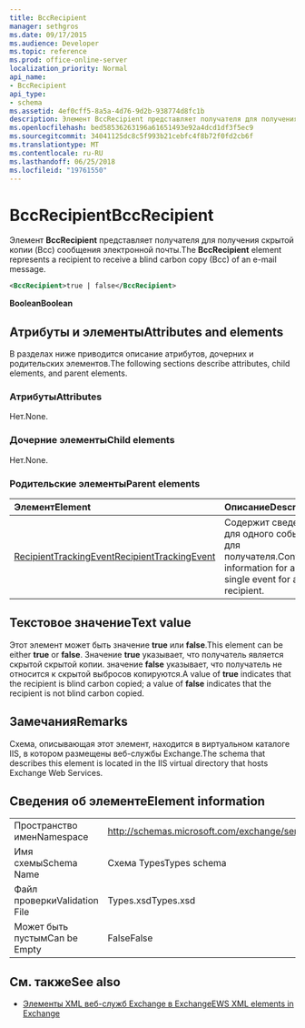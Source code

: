 ```yaml
---
title: BccRecipient
manager: sethgros
ms.date: 09/17/2015
ms.audience: Developer
ms.topic: reference
ms.prod: office-online-server
localization_priority: Normal
api_name:
- BccRecipient
api_type:
- schema
ms.assetid: 4ef0cff5-8a5a-4d76-9d2b-938774d8fc1b
description: Элемент BccRecipient представляет получателя для получения скрытой копии (Bcc) сообщения электронной почты.
ms.openlocfilehash: bed58536263196a61651493e92a4dcd1df3f5ec9
ms.sourcegitcommit: 34041125dc8c5f993b21cebfc4f8b72f0fd2cb6f
ms.translationtype: MT
ms.contentlocale: ru-RU
ms.lasthandoff: 06/25/2018
ms.locfileid: "19761550"
---
```

# <a name="bccrecipient"></a><span data-ttu-id="01a8a-103">BccRecipient</span><span class="sxs-lookup"><span data-stu-id="01a8a-103">BccRecipient</span></span>

<span data-ttu-id="01a8a-104">Элемент **BccRecipient** представляет получателя для получения скрытой копии (Bcc) сообщения электронной почты.</span><span class="sxs-lookup"><span data-stu-id="01a8a-104">The **BccRecipient** element represents a recipient to receive a blind carbon copy (Bcc) of an e-mail message.</span></span> 
  
```XML
<BccRecipient>true | false</BccRecipient>
```

 <span data-ttu-id="01a8a-105">**Boolean**</span><span class="sxs-lookup"><span data-stu-id="01a8a-105">**Boolean**</span></span>
## <a name="attributes-and-elements"></a><span data-ttu-id="01a8a-106">Атрибуты и элементы</span><span class="sxs-lookup"><span data-stu-id="01a8a-106">Attributes and elements</span></span>

<span data-ttu-id="01a8a-107">В разделах ниже приводится описание атрибутов, дочерних и родительских элементов.</span><span class="sxs-lookup"><span data-stu-id="01a8a-107">The following sections describe attributes, child elements, and parent elements.</span></span>
  
### <a name="attributes"></a><span data-ttu-id="01a8a-108">Атрибуты</span><span class="sxs-lookup"><span data-stu-id="01a8a-108">Attributes</span></span>

<span data-ttu-id="01a8a-109">Нет.</span><span class="sxs-lookup"><span data-stu-id="01a8a-109">None.</span></span>
  
### <a name="child-elements"></a><span data-ttu-id="01a8a-110">Дочерние элементы</span><span class="sxs-lookup"><span data-stu-id="01a8a-110">Child elements</span></span>

<span data-ttu-id="01a8a-111">Нет.</span><span class="sxs-lookup"><span data-stu-id="01a8a-111">None.</span></span>
  
### <a name="parent-elements"></a><span data-ttu-id="01a8a-112">Родительские элементы</span><span class="sxs-lookup"><span data-stu-id="01a8a-112">Parent elements</span></span>

|<span data-ttu-id="01a8a-113">**Элемент**</span><span class="sxs-lookup"><span data-stu-id="01a8a-113">**Element**</span></span>|<span data-ttu-id="01a8a-114">**Описание**</span><span class="sxs-lookup"><span data-stu-id="01a8a-114">**Description**</span></span>|
|:-----|:-----|
|[<span data-ttu-id="01a8a-115">RecipientTrackingEvent</span><span class="sxs-lookup"><span data-stu-id="01a8a-115">RecipientTrackingEvent</span></span>](recipienttrackingevent.md) <br/> |<span data-ttu-id="01a8a-116">Содержит сведения для одного события для получателя.</span><span class="sxs-lookup"><span data-stu-id="01a8a-116">Contains information for a single event for a recipient.</span></span>  <br/> |
   
## <a name="text-value"></a><span data-ttu-id="01a8a-117">Текстовое значение</span><span class="sxs-lookup"><span data-stu-id="01a8a-117">Text value</span></span>

<span data-ttu-id="01a8a-118">Этот элемент может быть значение **true** или **false**.</span><span class="sxs-lookup"><span data-stu-id="01a8a-118">This element can be either **true** or **false**.</span></span> <span data-ttu-id="01a8a-119">Значение **true** указывает, что получатель является скрытой скрытой копии. значение **false** указывает, что получатель не относится к скрытой выбросов копируются.</span><span class="sxs-lookup"><span data-stu-id="01a8a-119">A value of **true** indicates that the recipient is blind carbon copied; a value of **false** indicates that the recipient is not blind carbon copied.</span></span> 
  
## <a name="remarks"></a><span data-ttu-id="01a8a-120">Замечания</span><span class="sxs-lookup"><span data-stu-id="01a8a-120">Remarks</span></span>

<span data-ttu-id="01a8a-121">Схема, описывающая этот элемент, находится в виртуальном каталоге IIS, в котором размещены веб-службы Exchange.</span><span class="sxs-lookup"><span data-stu-id="01a8a-121">The schema that describes this element is located in the IIS virtual directory that hosts Exchange Web Services.</span></span>
  
## <a name="element-information"></a><span data-ttu-id="01a8a-122">Сведения об элементе</span><span class="sxs-lookup"><span data-stu-id="01a8a-122">Element information</span></span>

|||
|:-----|:-----|
|<span data-ttu-id="01a8a-123">Пространство имен</span><span class="sxs-lookup"><span data-stu-id="01a8a-123">Namespace</span></span>  <br/> |http://schemas.microsoft.com/exchange/services/2006/types  <br/> |
|<span data-ttu-id="01a8a-124">Имя схемы</span><span class="sxs-lookup"><span data-stu-id="01a8a-124">Schema Name</span></span>  <br/> |<span data-ttu-id="01a8a-125">Схема Types</span><span class="sxs-lookup"><span data-stu-id="01a8a-125">Types schema</span></span>  <br/> |
|<span data-ttu-id="01a8a-126">Файл проверки</span><span class="sxs-lookup"><span data-stu-id="01a8a-126">Validation File</span></span>  <br/> |<span data-ttu-id="01a8a-127">Types.xsd</span><span class="sxs-lookup"><span data-stu-id="01a8a-127">Types.xsd</span></span>  <br/> |
|<span data-ttu-id="01a8a-128">Может быть пустым</span><span class="sxs-lookup"><span data-stu-id="01a8a-128">Can be Empty</span></span>  <br/> |<span data-ttu-id="01a8a-129">False</span><span class="sxs-lookup"><span data-stu-id="01a8a-129">False</span></span>  <br/> |
   
## <a name="see-also"></a><span data-ttu-id="01a8a-130">См. также</span><span class="sxs-lookup"><span data-stu-id="01a8a-130">See also</span></span>



- [<span data-ttu-id="01a8a-131">Элементы XML веб-служб Exchange в Exchange</span><span class="sxs-lookup"><span data-stu-id="01a8a-131">EWS XML elements in Exchange</span></span>](ews-xml-elements-in-exchange.md)

